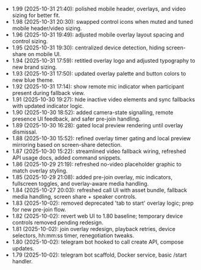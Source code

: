 - 1.99 (2025-10-31 21:40): polished mobile header, overlays, and video sizing for better fit.
- 1.98 (2025-10-31 20:30): swapped control icons when muted and tuned mobile header/video sizing.
- 1.96 (2025-10-31 19:49): adjusted mobile overlay layout spacing and control sizing.
- 1.95 (2025-10-31 19:30): centralized device detection, hiding screen-share on mobile UI.
- 1.94 (2025-10-31 17:59): retitled overlay logo and adjusted typography to new brand sizing.
- 1.93 (2025-10-31 17:50): updated overlay palette and button colors to new blue theme.
- 1.92 (2025-10-31 17:14): show remote mic indicator when participant present during fallback view.
- 1.91 (2025-10-30 19:27): hide inactive video elements and sync fallbacks with updated indicator logic.
- 1.90 (2025-10-30 18:52): added camera-state signalling, remote presence UI feedback, and safer pre-join handling.
- 1.89 (2025-10-30 16:28): gated local preview rendering until overlay dismissal.
- 1.88 (2025-10-30 15:52): refined overlay timer gating and local preview mirroring based on screen-share detection.
- 1.87 (2025-10-30 15:22): streamlined video fallback wiring, refreshed API usage docs, added command snippets.
- 1.86 (2025-10-29 21:19): refreshed no-video placeholder graphic to match overlay styling.
- 1.85 (2025-10-29 21:08): added pre-join overlay, mic indicators, fullscreen toggles, and overlay-aware media handling.
- 1.84 (2025-10-27 20:03): refreshed call UI with asset bundle, fallback media handling, screen share + speaker controls.
- 1.83 (2025-10-02): removed deprecated 'tab to start' overlay logic; prep for new pre-join flow.
- 1.82 (2025-10-02): revert web UI to 1.80 baseline; temporary device controls removed pending redesign.
- 1.81 (2025-10-02): join overlay redesign, playback retries, device selectors, hh:mm:ss timer, renegotiation tweaks.
- 1.80 (2025-10-02): telegram bot hooked to call create API, compose updates.
- 1.79 (2025-10-02): telegram bot scaffold, Docker service, basic /start handler.



